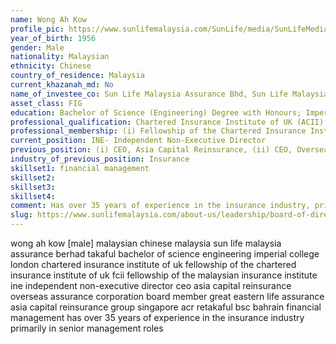```yaml
---
name: Wong Ah Kow
profile_pic: https://www.sunlifemalaysia.com/SunLife/media/SunLifeMedia/AboutUs/Leadership/Board-of-Directors/Sun-Life-Malaysia-Takaful-Berhad/Mr-Wong-Ah-Kow.png?ext=.png
year_of_birth: 1956
gender: Male
nationality: Malaysian 
ethnicity: Chinese
country_of_residence: Malaysia 
current_khazanah_md: No
name_of_investee_co: Sun Life Malaysia Assurance Bhd, Sun Life Malaysia Takaful Bhd
asset_class: FIG
education: Bachelor of Science (Engineering) Degree with Honours; Imperial College London
professional_qualification: Chartered Insurance Institute of UK (ACII)
professional_membership: (i) Fellowship of the Chartered Insurance Institute of UK (FCII); (ii) Fellowship of the Malaysian Insurance Institute (FMII)
current_position: INE- Independent Non-Executive Director 
previous_position: (i) CEO, Asia Capital Reinsurance, (ii) CEO, Overseas Assurance Corporation, (iii) Board member, Great Eastern Life Assurance (Malaysia), Asia Capital Reinsurance Group Pte Ltd (Singapore) and ACR Retakaful(MEA), BSC (Bahrain)
industry_of_previous_position: Insurance
skillset1: financial management
skillset2: 
skillset3: 
skillset4: 
comment: Has over 35 years of experience in the insurance industry, primarily in senior management roles
slug: https://www.sunlifemalaysia.com/about-us/leadership/board-of-directors-takaful/wong-ah-kow/
---
```


wong ah kow [male] malaysian chinese malaysia sun life malaysia assurance berhad takaful bachelor of science engineering imperial college london chartered insurance institute of uk fellowship of the chartered insurance institute of uk fcii fellowship of the malaysian insurance institute ine independent non-executive director ceo asia capital reinsurance overseas assurance corporation board member great eastern life assurance asia capital reinsurance group singapore acr retakaful bsc bahrain financial management has over 35 years of experience in the insurance industry primarily in senior management roles